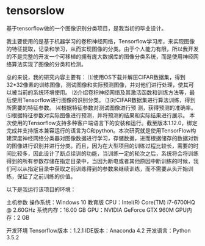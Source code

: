 # tensorslow
基于tensorflow做的一个图像识别分类项目，是我当初的毕业设计。

我主要使用的是基于机器学习的卷积神经网络，Tensorflow学习库，来实现图像的特征提取，记录和学习，从而实现图像的分类。由于个人能力有限，所以我开发的不是完整的开发一个可移植的拥有庞大数据库的图像分类系统，而是使用神经网络算法实现了图像的分类和检测。

总的来说，我的研究内容主要有：
⑴使用OS下载并解压CIFAR数据集，得到32*32像素的训练图像，测试图像和实际预测图像，并对他们进行处理，使其可以被当前的系统环境使用。
⑵介绍卷积神经网络及其激活函数和训练方法等，最后使用Tensorflow进行图像的识别分类。
⑶对CIFAR数据集进行算法训练，得到所需要的特征参数。
⑷根据特征参数对测试图像进行预 测，获得预测的准确率。
⑸根据特征参数对实际图像进行预测，并将预测的结果和实际结果进行展示。
本次使用的Tensorflow支持多种客户端语言下的安装和运行。截至版本1.12.0，绑定完成并支持版本兼容运行的语言为C和python。本次研究就是使用TensorFlow构建深度神经网络分类器对图像数据进行学习，存储数据，进而根据储存的数据对新的图像进行识别并进行分类。而且，因为在大型项目的训练过程比较长，需要的时间比较多，因此设计了断点续训的功能，当训练一定的轮次之后，系统将会将训练得到的所有参数存储在指定目录中，当因为断电或者其他原因中断训练的时候，我们可以从指定目录中获取之前训练得到的参数来继续训练，而不需要从头开始训练，保证了之前训练的价值。

以下是我运行该项目的环境：

主机参数	操作系统：Windows 10 教育版
CPU：Intel(R) Core(TM) i7-6700HQ @ 2.60GHz
系统内存：16.00 GB
GPU：NVIDIA GeForce GTX 960M
GPU内存：2 GB

开发环境	Tensorflow版本：1.2.1
IDE版本：Anaconda 4.2
开发语言：Python 3.5.2
